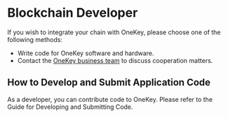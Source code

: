 # Blockchain Developer

If you wish to integrate your chain with OneKey, please choose one of the following methods:

* Write code for OneKey software and hardware.
* Contact the [OneKey business team](https://discord.com/invite/onekey) to discuss cooperation matters.

## How to Develop and Submit Application Code

As a developer, you can contribute code to OneKey. Please refer to the Guide for Developing and Submitting Code.
